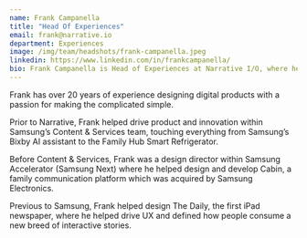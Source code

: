 ```yaml
---
name: Frank Campanella
title: "Head Of Experiences"
email: frank@narrative.io
department: Experiences
image: /img/team/headshots/frank-campanella.jpeg
linkedin: https://www.linkedin.com/in/frankcampanella/
bio: Frank Campanella is Head of Experiences at Narrative I/O, where he leverages over two decades of expertise in creating intuitive, valuable, and innovative software products
---
```

Frank has over 20 years of experience designing digital products with a passion for making the complicated simple.

Prior to Narrative, Frank helped drive product and innovation within Samsung’s Content & Services team, touching everything from Samsung’s Bixby AI assistant to the Family Hub Smart Refrigerator.

Before Content & Services, Frank was a design director within Samsung Accelerator (Samsung Next) where he helped design and develop Cabin, a family communication platform which was acquired by Samsung Electronics.

Previous to Samsung, Frank helped design The Daily, the first iPad newspaper, where he helped drive UX and defined how people consume a new breed of interactive stories.